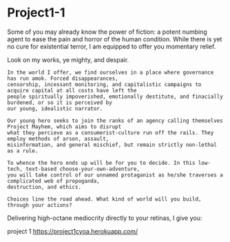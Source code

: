 # Project1-1

Some of you may already know the power of fiction: a potent numbing agent to ease the pain and horror of the human condition. While there is yet no cure for existential terror, I am equipped to offer you momentary relief. 

Look on my works, ye mighty, and despair.



	In the world I offer, we find ourselves in a place where governance has run amok. Forced disappearances,
	censorship, incessant monitoring, and capitalistic campaigns to acquire capital at all costs have left the
	people spiritually impoverished, emotionally destitute, and finacially burdened, or so it is perceived by
	our young, idealistic narrator.

	Our young hero seeks to join the ranks of an agency calling themselves Project Mayhem, which aims to disrupt
	what they percieve as a consumerist-culture run off the rails. They employ methods of arson, assault,
	misinformation, and general mischief, but remain strictly non-lethal as a rule.

	To whence the hero ends up will be for you to decide. In this low-tech, text-based choose-your-own-adventure,
	you will take control of our unnamed protaganist as he/she traverses a complicated web of propoganda,
	destruction, and ethics.

	Choices line the road ahead. What kind of world will you build, through your actions?

Delivering high-octane mediocrity directly to your retinas, I give you:


project 1
https://project1cyoa.herokuapp.com/
